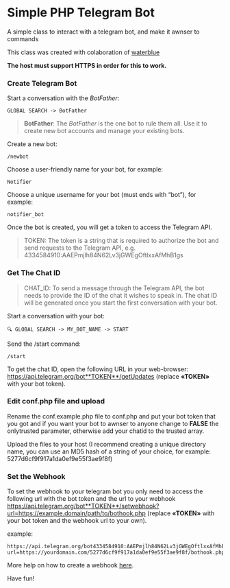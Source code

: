 # Simple PHP Telegram Bot

A simple class to interact with a telegram bot, and make it awnser to commands

This class was created with colaboration of [waterblue](https:/ldrsousa.com)

**The host must support HTTPS in order for this to work.**

### Create Telegram Bot

Start a conversation with the *BotFather*:

```
GLOBAL SEARCH -> BotFather
```

> **BotFather**: The *BotFather* is the one bot to rule them all. Use it to create new bot accounts and manage your existing bots.


Create a new bot:

`/newbot`

Choose a user-friendly name for your bot, for example:

`Notifier`

Choose a unique username for your bot (must ends with “bot”), for example:

`notifier_bot`

Once the bot is created, you will get a token to access the Telegram API.

> TOKEN: The token is a string that is required to authorize the bot and send requests to the Telegram API, e.g. 4334584910:AAEPmjlh84N62Lv3jGWEgOftlxxAfMhB1gs


### Get The Chat ID

> CHAT_ID: To send a message through the Telegram API, the bot needs to provide the ID of the chat it wishes to speak in. The chat ID will be generated once you start the first conversation with your bot.

Start a conversation with your bot:

`🔍 GLOBAL SEARCH -> MY_BOT_NAME -> START`

Send the /start command:

`/start`

To get the chat ID, open the following URL in your web-browser: https://api.telegram.org/bot**TOKEN**/getUpdates (replace **«TOKEN»** with your bot token).


### Edit conf.php file and upload

Rename the conf.example.php file to conf.php and put your bot token that you got and if you want your bot to awnser to anyone change to **FALSE** the onlytrusted parameter, otherwise add your chatid to the trusted array.

Upload the files to your host (I recommend creating a unique directory name, you can use an MD5 hash of a string of your choice, for example: 5277d6cf9f917a1da0ef9e55f3ae9f8f)


### Set the Webhook

To set the webhook to your telegram bot you only need to access the following url with the bot token and the url to your webhook https://api.telegram.org/bot**TOKEN**/setwebhook?url=https://example.domain/path/to/bothook.php (replace **«TOKEN»** with your bot token and the webhook url to your own).

example: 
```
https://api.telegram.org/bot4334584910:AAEPmjlh84N62Lv3jGWEgOftlxxAfMhB1gs/setwebhook?url=https://yourdomain.com/5277d6cf9f917a1da0ef9e55f3ae9f8f/bothook.php
```

More help on how to create a webhook [here](https://core.telegram.org/bots/webhooks).


Have fun!
